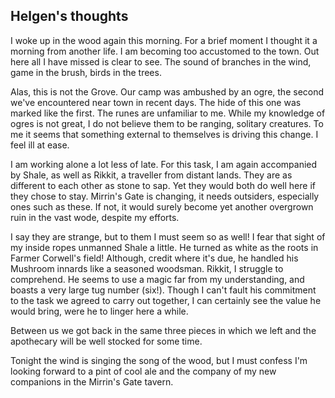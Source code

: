 ## Helgen's thoughts

I woke up in the wood again this morning. For a brief moment I thought it a morning from another life. I am becoming too accustomed to the town. Out here all I have missed is clear to see. The sound of branches in the wind, game in the brush, birds in the trees. 

Alas, this is not the Grove. Our camp was ambushed by an ogre, the second we've encountered near town in recent days. The hide of this one was marked like the first. The runes are unfamiliar to me. While my knowledge of ogres is not great, I do not believe them to be ranging, solitary creatures. To me it seems that something external to themselves is driving this change. I feel ill at ease.

I am working alone a lot less of late. For this task, I am again accompanied by Shale, as well as Rikkit, a traveller from distant lands. They are as different to each other as stone to sap. Yet they would both do well here if they chose to stay. Mirrin's Gate is changing, it needs outsiders, especially ones such as these. If not, it would surely become yet another overgrown ruin in the vast wode, despite my efforts.

I say they are strange, but to them I must seem so as well! I fear that sight of my inside ropes unmanned Shale a little. He turned as white as the roots in Farmer Corwell's field! Although, credit where it's due, he handled his Mushroom innards like a seasoned woodsman. Rikkit, I struggle to comprehend. He seems to use a magic far from my understanding, and boasts a very large tug number (six!). Though I can't fault his commitment to the task we agreed to carry out together, I can certainly see the value he would bring, were he to linger here a while.

Between us we got back in the same three pieces in which we left and the apothecary will be well stocked for some time. 

Tonight the wind is singing the song of the wood, but I must confess I'm looking forward to a pint of cool ale and the company of my new companions in the Mirrin's Gate tavern.